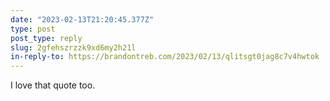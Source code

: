 ```yaml
---
date: "2023-02-13T21:20:45.377Z"
type: post
post_type: reply
slug: 2gfehszrzzk9xd6my2h21l
in-reply-to: https://brandontreb.com/2023/02/13/qlitsgt0jag8c7v4hwtok
---
```

I love that quote too.